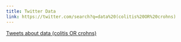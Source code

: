```yaml
---
title: Twitter Data
link: https://twitter.com/search?q=data%20(colitis%20OR%20crohns)
---
```


<a class="twitter-timeline" data-dnt="true" href="https://twitter.com/search?q=data%20%28colitis%20OR%20crohns%29" data-widget-id="961003338522419202">Tweets about data (colitis OR crohns)</a>
<script>!function(d,s,id){var js,fjs=d.getElementsByTagName(s)[0],p=/^http:/.test(d.location)?'http':'https';if(!d.getElementById(id)){js=d.createElement(s);js.id=id;js.src=p+"://platform.twitter.com/widgets.js";fjs.parentNode.insertBefore(js,fjs);}}(document,"script","twitter-wjs");</script>
